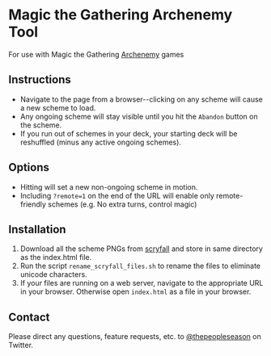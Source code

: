 Magic the Gathering Archenemy Tool
==================================

For use with Magic the Gathering [Archenemy](https://mtg.gamepedia.com/Archenemy_(format)) games

Instructions
------------

- Navigate to the page from a browser--clicking on any scheme will cause a new scheme to load.
- Any ongoing scheme will stay visible until you hit the `Abandon` button on the scheme.
- If you run out of schemes in your deck, your starting deck will be reshuffled (minus any
  active ongoing schemes).

Options
-------

- Hitting <ENTER> will set a new non-ongoing scheme in motion. 
- Including `?remote=1` on the end of the URL will enable only remote-friendly schemes
  (e.g. No extra turns, control magic)

Installation
------------

1. Download all the scheme PNGs from [scryfall](https://scryfall.com/search?q=t%3Ascheme)
   and store in same directory as the index.html file.
2. Run the script `rename_scryfall_files.sh` to rename the files to eliminate unicode characters.
3. If your files are running on a web server, navigate to the appropriate URL in your browser.
   Otherwise open `index.html` as a file in your browser.

Contact
-------

Please direct any questions, feature requests, etc. to [@thepeopleseason](https://twitter.com/thepeopleseason) on Twitter.